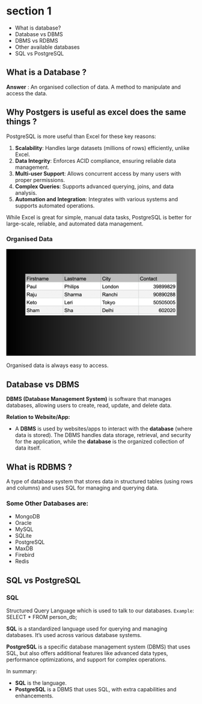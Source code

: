 # section 1
- What is database?
- Database vs DBMS
- DBMS vs RDBMS
- Other available databases
- SQL vs PostgreSQL

## What is a Database ?

**Answer** : An organised collection of data.
A method to manipulate and access the data.

## Why Postgers is useful as excel does the same things ?

PostgreSQL is more useful than Excel for these key reasons:

1. **Scalability**: Handles large datasets (millions of rows) efficiently, unlike Excel.
2. **Data Integrity**: Enforces ACID compliance, ensuring reliable data management.
3. **Multi-user Support**: Allows concurrent access by many users with proper permissions.
4. **Complex Queries**: Supports advanced querying, joins, and data analysis.
5. **Automation and Integration**: Integrates with various systems and supports automated operations.

While Excel is great for simple, manual data tasks, PostgreSQL is better for large-scale, reliable, and automated data management.

### Organised Data
![Image-1](https://github.com/shyama7004/Aiida-Personal_Documentation/blob/main/Postgres/Images/7.jpg)

Organised data is always easy to access.


## Database vs DBMS

**DBMS (Database Management System)** is software that manages databases, allowing users to create, read, update, and delete data. 

**Relation to Website/App:**
- A **DBMS** is used by websites/apps to interact with the **database** (where data is stored). The DBMS handles data storage, retrieval, and security for the application, while the **database** is the organized collection of data itself.

## What is RDBMS ?

A type of database system that stores data in structured tables (using rows and columns) and uses SQL for managing and querying data.

### Some Other Databases are:

- MongoDB
- Oracle
- MySQL
- SQLite
- PostgreSQL
- MaxDB
- Firebird
- Redis

## SQL vs PostgreSQL

### SQL

Structured Query Language which is used to talk to our databases.
`Example`: SELECT * FROM person_db;

**SQL** is a standardized language used for querying and managing databases. It’s used across various database systems.

**PostgreSQL** is a specific database management system (DBMS) that uses SQL, but also offers additional features like advanced data types, performance optimizations, and support for complex operations. 

In summary:
- **SQL** is the language.
- **PostgreSQL** is a DBMS that uses SQL, with extra capabilities and enhancements.
